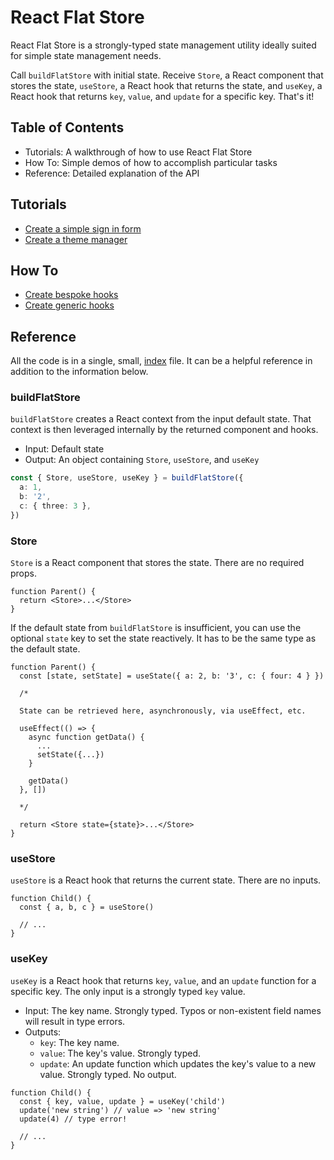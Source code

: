 # React Flat Store

React Flat Store is a strongly-typed state management utility ideally suited for simple state management needs.

Call `buildFlatStore` with initial state. Receive `Store`, a React component that stores the state, `useStore`, a React hook that returns the state, and `useKey`, a React hook that returns `key`, `value`, and `update` for a specific key. That's it!

## Table of Contents

- Tutorials: A walkthrough of how to use React Flat Store
- How To: Simple demos of how to accomplish particular tasks
- Reference: Detailed explanation of the API

## Tutorials

- [Create a simple sign in form](/tests/tutorials/signInForm.tsx)
- [Create a theme manager](/tests/tutorials/theme.tsx)

## How To

- [Create bespoke hooks](/tests/howTo/bespokeHooks.tsx)
- [Create generic hooks](/tests/howTo/genericHooks.tsx)

## Reference

All the code is in a single, small, [index](/index.tsx) file. It can be a helpful reference in addition to the information below.

### buildFlatStore

`buildFlatStore` creates a React context from the input default state. That context is then leveraged internally by the returned component and hooks.

- Input: Default state
- Output: An object containing `Store`, `useStore`, and `useKey`

```ts
const { Store, useStore, useKey } = buildFlatStore({
  a: 1,
  b: '2',
  c: { three: 3 },
})
```

### Store

`Store` is a React component that stores the state. There are no required props.

```tsx
function Parent() {
  return <Store>...</Store>
}
```

If the default state from `buildFlatStore` is insufficient, you can use the optional `state` key to set the state reactively. It has to be the same type as the default state.

```tsx
function Parent() {
  const [state, setState] = useState({ a: 2, b: '3', c: { four: 4 } })

  /*

  State can be retrieved here, asynchronously, via useEffect, etc.

  useEffect(() => {
    async function getData() {
      ...
      setState({...})
    }

    getData()
  }, [])

  */

  return <Store state={state}>...</Store>
}
```

### useStore

`useStore` is a React hook that returns the current state. There are no inputs.

```tsx
function Child() {
  const { a, b, c } = useStore()

  // ...
}
```

### useKey

`useKey` is a React hook that returns `key`, `value`, and an `update` function for a specific key. The only input is a strongly typed `key` value.

- Input: The key name. Strongly typed. Typos or non-existent field names will result in type errors.
- Outputs:
  - `key`: The key name.
  - `value`: The key's value. Strongly typed.
  - `update`: An update function which updates the key's value to a new value. Strongly typed. No output.

```tsx
function Child() {
  const { key, value, update } = useKey('child')
  update('new string') // value => 'new string'
  update(4) // type error!

  // ...
}
```
